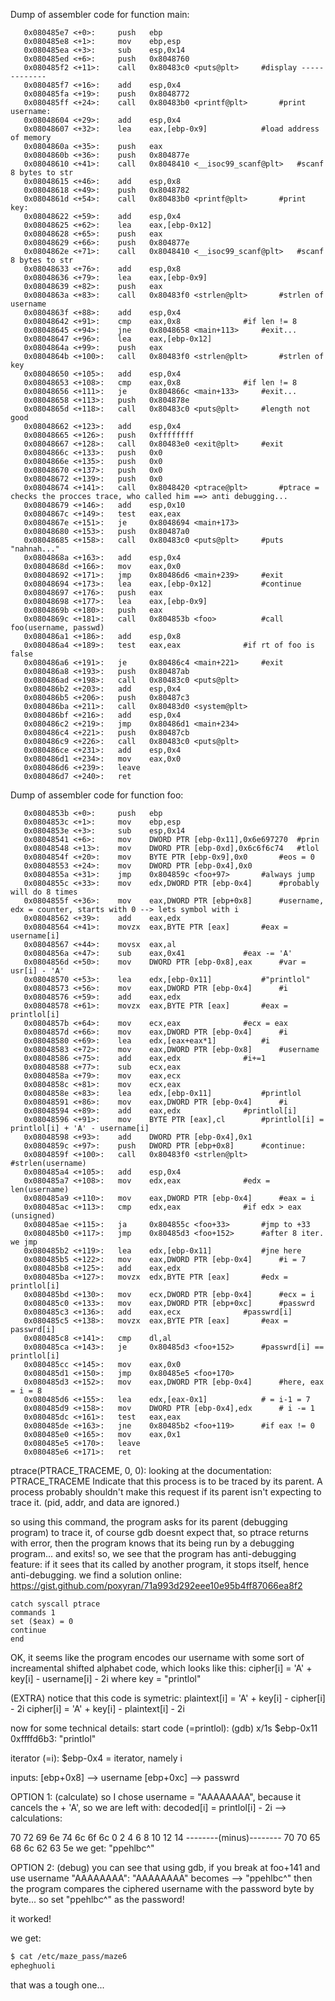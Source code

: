 Dump of assembler code for function main:
```assembly
   0x080485e7 <+0>:     push   ebp
   0x080485e8 <+1>:     mov    ebp,esp
   0x080485ea <+3>:     sub    esp,0x14
   0x080485ed <+6>:     push   0x8048760
   0x080485f2 <+11>:    call   0x80483c0 <puts@plt>		#display -------------
   0x080485f7 <+16>:    add    esp,0x4
   0x080485fa <+19>:    push   0x8048772
   0x080485ff <+24>:    call   0x80483b0 <printf@plt>		#print username:
   0x08048604 <+29>:    add    esp,0x4
   0x08048607 <+32>:    lea    eax,[ebp-0x9]			#load address of memory
   0x0804860a <+35>:    push   eax
   0x0804860b <+36>:    push   0x804877e
   0x08048610 <+41>:    call   0x8048410 <__isoc99_scanf@plt>	#scanf 8 bytes to str
   0x08048615 <+46>:    add    esp,0x8
   0x08048618 <+49>:    push   0x8048782
   0x0804861d <+54>:    call   0x80483b0 <printf@plt>		#print key:
   0x08048622 <+59>:    add    esp,0x4
   0x08048625 <+62>:    lea    eax,[ebp-0x12]
   0x08048628 <+65>:    push   eax
   0x08048629 <+66>:    push   0x804877e
   0x0804862e <+71>:    call   0x8048410 <__isoc99_scanf@plt>	#scanf 8 bytes to str
   0x08048633 <+76>:    add    esp,0x8
   0x08048636 <+79>:    lea    eax,[ebp-0x9]
   0x08048639 <+82>:    push   eax
   0x0804863a <+83>:    call   0x80483f0 <strlen@plt>		#strlen of username
   0x0804863f <+88>:    add    esp,0x4
   0x08048642 <+91>:    cmp    eax,0x8				#if len != 8
   0x08048645 <+94>:    jne    0x8048658 <main+113>		#exit...
   0x08048647 <+96>:    lea    eax,[ebp-0x12]
   0x0804864a <+99>:    push   eax
   0x0804864b <+100>:   call   0x80483f0 <strlen@plt>		#strlen of key
   0x08048650 <+105>:   add    esp,0x4
   0x08048653 <+108>:   cmp    eax,0x8				#if len != 8
   0x08048656 <+111>:   je     0x804866c <main+133>		#exit...
   0x08048658 <+113>:   push   0x804878e
   0x0804865d <+118>:   call   0x80483c0 <puts@plt>		#length not good
   0x08048662 <+123>:   add    esp,0x4
   0x08048665 <+126>:   push   0xffffffff
   0x08048667 <+128>:   call   0x80483e0 <exit@plt>		#exit
   0x0804866c <+133>:   push   0x0
   0x0804866e <+135>:   push   0x0
   0x08048670 <+137>:   push   0x0
   0x08048672 <+139>:   push   0x0
   0x08048674 <+141>:   call   0x8048420 <ptrace@plt>		#ptrace = checks the procces trace, who called him ==> anti debugging...
   0x08048679 <+146>:   add    esp,0x10
   0x0804867c <+149>:   test   eax,eax
   0x0804867e <+151>:   je     0x8048694 <main+173>
   0x08048680 <+153>:   push   0x80487a0
   0x08048685 <+158>:   call   0x80483c0 <puts@plt>		#puts "nahnah..."
   0x0804868a <+163>:   add    esp,0x4
   0x0804868d <+166>:   mov    eax,0x0
   0x08048692 <+171>:   jmp    0x80486d6 <main+239>		#exit
   0x08048694 <+173>:   lea    eax,[ebp-0x12]			#continue
   0x08048697 <+176>:   push   eax
   0x08048698 <+177>:   lea    eax,[ebp-0x9]
   0x0804869b <+180>:   push   eax
   0x0804869c <+181>:   call   0x804853b <foo>			#call foo(username, passwd)
   0x080486a1 <+186>:   add    esp,0x8
   0x080486a4 <+189>:   test   eax,eax				#if rt of foo is false
   0x080486a6 <+191>:   je     0x80486c4 <main+221>		#exit
   0x080486a8 <+193>:   push   0x80487ab
   0x080486ad <+198>:   call   0x80483c0 <puts@plt>
   0x080486b2 <+203>:   add    esp,0x4
   0x080486b5 <+206>:   push   0x80487c3
   0x080486ba <+211>:   call   0x80483d0 <system@plt>
   0x080486bf <+216>:   add    esp,0x4
   0x080486c2 <+219>:   jmp    0x80486d1 <main+234>
   0x080486c4 <+221>:   push   0x80487cb
   0x080486c9 <+226>:   call   0x80483c0 <puts@plt>
   0x080486ce <+231>:   add    esp,0x4
   0x080486d1 <+234>:   mov    eax,0x0
   0x080486d6 <+239>:   leave  
   0x080486d7 <+240>:   ret
```

Dump of assembler code for function foo:
```assembly
   0x0804853b <+0>:     push   ebp
   0x0804853c <+1>:     mov    ebp,esp
   0x0804853e <+3>:     sub    esp,0x14
   0x08048541 <+6>:     mov    DWORD PTR [ebp-0x11],0x6e697270	#prin
   0x08048548 <+13>:    mov    DWORD PTR [ebp-0xd],0x6c6f6c74	#tlol
   0x0804854f <+20>:    mov    BYTE PTR [ebp-0x9],0x0		#eos = 0
   0x08048553 <+24>:    mov    DWORD PTR [ebp-0x4],0x0
   0x0804855a <+31>:    jmp    0x804859c <foo+97>		#always jump
   0x0804855c <+33>:    mov    edx,DWORD PTR [ebp-0x4]		#probably will do 8 times
   0x0804855f <+36>:    mov    eax,DWORD PTR [ebp+0x8]		#username, edx = counter, starts with 0 --> lets symbol with i
   0x08048562 <+39>:    add    eax,edx
   0x08048564 <+41>:    movzx  eax,BYTE PTR [eax]		#eax = username[i]
   0x08048567 <+44>:    movsx  eax,al
   0x0804856a <+47>:    sub    eax,0x41				#eax -= 'A'
   0x0804856d <+50>:    mov    DWORD PTR [ebp-0x8],eax		#var = usr[i] - 'A'
   0x08048570 <+53>:    lea    edx,[ebp-0x11]			#"printlol"
   0x08048573 <+56>:    mov    eax,DWORD PTR [ebp-0x4]		#i
   0x08048576 <+59>:    add    eax,edx				
   0x08048578 <+61>:    movzx  eax,BYTE PTR [eax]		#eax = printlol[i]	
   0x0804857b <+64>:    mov    ecx,eax				#ecx = eax
   0x0804857d <+66>:    mov    eax,DWORD PTR [ebp-0x4]		#i
   0x08048580 <+69>:    lea    edx,[eax+eax*1]			#i
   0x08048583 <+72>:    mov    eax,DWORD PTR [ebp-0x8]		#username
   0x08048586 <+75>:    add    eax,edx				#i+=1
   0x08048588 <+77>:    sub    ecx,eax				
   0x0804858a <+79>:    mov    eax,ecx				
   0x0804858c <+81>:    mov    ecx,eax
   0x0804858e <+83>:    lea    edx,[ebp-0x11]			#printlol
   0x08048591 <+86>:    mov    eax,DWORD PTR [ebp-0x4]		#i
   0x08048594 <+89>:    add    eax,edx				#printlol[i]
   0x08048596 <+91>:    mov    BYTE PTR [eax],cl		#printlol[i] = printlol[i] + 'A' - username[i]
   0x08048598 <+93>:    add    DWORD PTR [ebp-0x4],0x1		
   0x0804859c <+97>:    push   DWORD PTR [ebp+0x8]		#continue:
   0x0804859f <+100>:   call   0x80483f0 <strlen@plt>		#strlen(username)
   0x080485a4 <+105>:   add    esp,0x4
   0x080485a7 <+108>:   mov    edx,eax				#edx = len(username)
   0x080485a9 <+110>:   mov    eax,DWORD PTR [ebp-0x4]		#eax = i
   0x080485ac <+113>:   cmp    edx,eax				#if edx > eax (unsigned)
   0x080485ae <+115>:   ja     0x804855c <foo+33>		#jmp to +33
   0x080485b0 <+117>:   jmp    0x80485d3 <foo+152>		#after 8 iter. we jmp
   0x080485b2 <+119>:   lea    edx,[ebp-0x11]			#jne here
   0x080485b5 <+122>:   mov    eax,DWORD PTR [ebp-0x4]		#i = 7
   0x080485b8 <+125>:   add    eax,edx				
   0x080485ba <+127>:   movzx  edx,BYTE PTR [eax]		#edx = printlol[i]
   0x080485bd <+130>:   mov    ecx,DWORD PTR [ebp-0x4]		#ecx = i
   0x080485c0 <+133>:   mov    eax,DWORD PTR [ebp+0xc]		#passwrd
   0x080485c3 <+136>:   add    eax,ecx				#passwrd[i]
   0x080485c5 <+138>:   movzx  eax,BYTE PTR [eax]		#eax = passwrd[i]
   0x080485c8 <+141>:   cmp    dl,al				
   0x080485ca <+143>:   je     0x80485d3 <foo+152>		#passwrd[i] == printlol[i]
   0x080485cc <+145>:   mov    eax,0x0
   0x080485d1 <+150>:   jmp    0x80485e5 <foo+170>
   0x080485d3 <+152>:   mov    eax,DWORD PTR [ebp-0x4]		#here, eax = i = 8
   0x080485d6 <+155>:   lea    edx,[eax-0x1]			# = i-1 = 7
   0x080485d9 <+158>:   mov    DWORD PTR [ebp-0x4],edx		# i -= 1
   0x080485dc <+161>:   test   eax,eax
   0x080485de <+163>:   jne    0x80485b2 <foo+119>		#if eax != 0
   0x080485e0 <+165>:   mov    eax,0x1
   0x080485e5 <+170>:   leave  
   0x080485e6 <+171>:   ret
```

ptrace(PTRACE_TRACEME, 0, 0):
looking at the documentation:
PTRACE_TRACEME
              Indicate that this process is to be traced by its parent.  A
              process probably shouldn't make this request if its parent
              isn't expecting to trace it.  (pid, addr, and data are
              ignored.)
              
so using this command, the program asks for its parent (debugging program) to trace it,
of course gdb doesnt expect that, so ptrace returns with error, then the program knows that
its being run by a debugging program... and exits!
so, we see that the program has anti-debugging feature: if it sees that its called by
another program, it stops itself, hence anti-debugging.
we find a solution online: https://gist.github.com/poxyran/71a993d292eee10e95b4ff87066ea8f2

```gdb
catch syscall ptrace
commands 1
set ($eax) = 0
continue
end
```

OK, it seems like the program encodes our username with some sort of increamental shifted alphabet code, which looks like this: cipher[i] = 'A' + key[i] - username[i] - 2i
where key = "printlol"

(EXTRA) notice that this code is symetric:
plaintext[i] = 'A' + key[i] - cipher[i] - 2i
cipher[i] = 'A' + key[i] - plaintext[i] - 2i

now for some technical details:
start code (=printlol):
(gdb) x/1s $ebp-0x11
0xffffd6b3:     "printlol"

iterator (=i):
$ebp-0x4 = iterator, namely i

inputs:
[ebp+0x8] --> username
[ebp+0xc] --> passwrd


OPTION 1: (calculate)
so I chose username = "AAAAAAAA", because it cancels the + 'A', so we are left with:
decoded[i] = printlol[i] - 2i --> 
calculations:

70 72 69 6e 74 6c 6f 6c
0  2  4  6  8  10 12 14
--------(minus)--------
70 70 65 68 6c 62 63 5e
we get: "ppehlbc^"

OPTION 2: (debug)
you can see that using gdb, if you break at foo+141 and use username "AAAAAAAA": "AAAAAAAA" becomes --> "ppehlbc^"
then the program compares the ciphered username with the password byte by byte...
so set "ppehlbc^" as the password!

it worked!

we get:
```sh
$ cat /etc/maze_pass/maze6
epheghuoli
```

that was a tough one...

